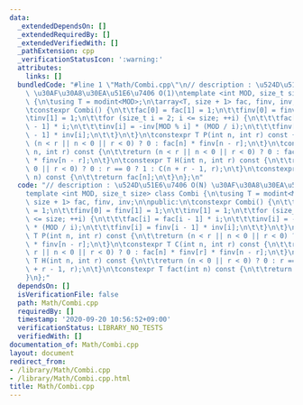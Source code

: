```yaml
---
data:
  _extendedDependsOn: []
  _extendedRequiredBy: []
  _extendedVerifiedWith: []
  _pathExtension: cpp
  _verificationStatusIcon: ':warning:'
  attributes:
    links: []
  bundledCode: "#line 1 \"Math/Combi.cpp\"\n// description : \u524D\u51E6\u7406 O(N)\
    \ \u30AF\u30A8\u30EA\u51E6\u7406 O(1)\ntemplate <int MOD, size_t size> class Combi\
    \ {\n\tusing T = modint<MOD>;\n\tarray<T, size + 1> fac, finv, inv;\n\npublic:\n\
    \tconstexpr Combi() {\n\t\tfac[0] = fac[1] = 1;\n\t\tfinv[0] = finv[1] = 1;\n\t\
    \tinv[1] = 1;\n\t\tfor (size_t i = 2; i <= size; ++i) {\n\t\t\tfac[i] = fac[i\
    \ - 1] * i;\n\t\t\tinv[i] = -inv[MOD % i] * (MOD / i);\n\t\t\tfinv[i] = finv[i\
    \ - 1] * inv[i];\n\t\t}\n\t}\n\tconstexpr T P(int n, int r) const {\n\t\treturn\
    \ (n < r || n < 0 || r < 0) ? 0 : fac[n] * finv[n - r];\n\t}\n\tconstexpr T C(int\
    \ n, int r) const {\n\t\treturn (n < r || n < 0 || r < 0) ? 0 : fac[n] * finv[r]\
    \ * finv[n - r];\n\t}\n\tconstexpr T H(int n, int r) const {\n\t\treturn (n <\
    \ 0 || r < 0) ? 0 : r == 0 ? 1 : C(n + r - 1, r);\n\t}\n\tconstexpr T fact(int\
    \ n) const {\n\t\treturn fac[n];\n\t}\n};\n"
  code: "// description : \u524D\u51E6\u7406 O(N) \u30AF\u30A8\u30EA\u51E6\u7406 O(1)\n\
    template <int MOD, size_t size> class Combi {\n\tusing T = modint<MOD>;\n\tarray<T,\
    \ size + 1> fac, finv, inv;\n\npublic:\n\tconstexpr Combi() {\n\t\tfac[0] = fac[1]\
    \ = 1;\n\t\tfinv[0] = finv[1] = 1;\n\t\tinv[1] = 1;\n\t\tfor (size_t i = 2; i\
    \ <= size; ++i) {\n\t\t\tfac[i] = fac[i - 1] * i;\n\t\t\tinv[i] = -inv[MOD % i]\
    \ * (MOD / i);\n\t\t\tfinv[i] = finv[i - 1] * inv[i];\n\t\t}\n\t}\n\tconstexpr\
    \ T P(int n, int r) const {\n\t\treturn (n < r || n < 0 || r < 0) ? 0 : fac[n]\
    \ * finv[n - r];\n\t}\n\tconstexpr T C(int n, int r) const {\n\t\treturn (n <\
    \ r || n < 0 || r < 0) ? 0 : fac[n] * finv[r] * finv[n - r];\n\t}\n\tconstexpr\
    \ T H(int n, int r) const {\n\t\treturn (n < 0 || r < 0) ? 0 : r == 0 ? 1 : C(n\
    \ + r - 1, r);\n\t}\n\tconstexpr T fact(int n) const {\n\t\treturn fac[n];\n\t\
    }\n};"
  dependsOn: []
  isVerificationFile: false
  path: Math/Combi.cpp
  requiredBy: []
  timestamp: '2020-09-20 10:56:52+09:00'
  verificationStatus: LIBRARY_NO_TESTS
  verifiedWith: []
documentation_of: Math/Combi.cpp
layout: document
redirect_from:
- /library/Math/Combi.cpp
- /library/Math/Combi.cpp.html
title: Math/Combi.cpp
---
```

